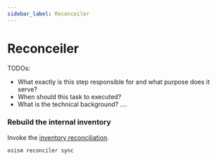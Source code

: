 ```yaml
---
sidebar_label: Reconceiler
---
```


# Reconceiler

TODOs:

- What exactly is this step responsible for and what purpose does it serve?
- When should this task to executed?
- What is the technical background?
....

### Rebuild the internal inventory

Invoke the [inventory reconciliation](../../configuration-guide/inventory.md#reconciler).

```
osism reconciler sync
```

